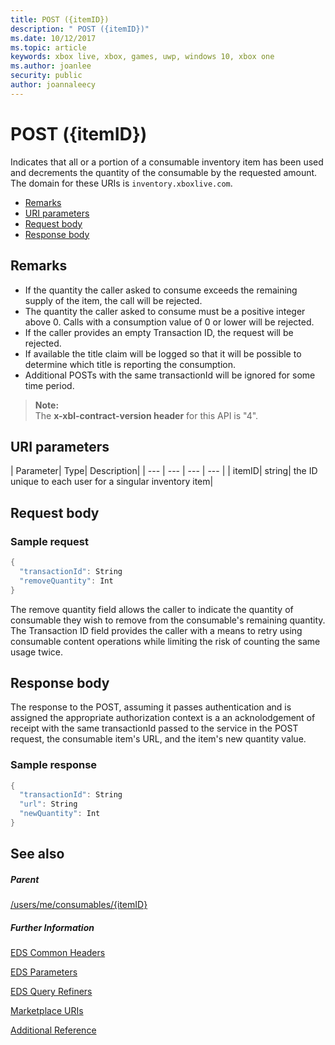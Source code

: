 ```yaml
---
title: POST ({itemID})
description: " POST ({itemID})"
ms.date: 10/12/2017
ms.topic: article
keywords: xbox live, xbox, games, uwp, windows 10, xbox one
ms.author: joanlee
security: public
author: joannaleecy
---
```


# POST ({itemID})
Indicates that all or a portion of a consumable inventory item has been used and decrements the quantity of the consumable by the requested amount.
The domain for these URIs is `inventory.xboxlive.com`.

  * [Remarks](#ID4EX)
  * [URI parameters](#ID4EQB)
  * [Request body](#ID4E2B)
  * [Response body](#ID4ENC)

<a id="ID4EX"></a>


## Remarks

   * If the quantity the caller asked to consume exceeds the remaining supply of the item, the call will be rejected.
   * The quantity the caller asked to consume must be a positive integer above 0. Calls with a consumption value of 0 or lower will be rejected.
   * If the caller provides an empty Transaction ID, the request will be rejected.
   * If available the title claim will be logged so that it will be possible to determine which title is reporting the consumption.
   * Additional POSTs with the same transactionId will be ignored for some time period.


> **Note:**  
> The <b>x-xbl-contract-version header</b> for this API is "4".


<a id="ID4EQB"></a>


## URI parameters

| Parameter| Type| Description|
| --- | --- | --- | --- |
| itemID| string| the ID unique to each user for a singular inventory item|

<a id="ID4E2B"></a>


## Request body

<a id="ID4EBC"></a>


### Sample request


```cpp
{
  "transactionId": String
  "removeQuantity": Int
}

```


The remove quantity field allows the caller to indicate the quantity of consumable they wish to remove from the consumable's remaining quantity. The Transaction ID field provides the caller with a means to retry using consumable content operations while limiting the risk of counting the same usage twice.

<a id="ID4ENC"></a>


## Response body

The response to the POST, assuming it passes authentication and is assigned the appropriate authorization context is a an acknolodgement of receipt with the same transactionId passed to the service in the POST request, the consumable item's URL, and the item's new quantity value.

<a id="ID4EVC"></a>


### Sample response


```cpp
{
  "transactionId": String
  "url": String
  "newQuantity": Int
}

```


<a id="ID4E6C"></a>


## See also

<a id="ID4EBD"></a>


##### Parent

[/users/me/consumables/{itemID}](uri-inventoryconsumablesitemurl.md)


<a id="ID4ELD"></a>


##### Further Information

[EDS Common Headers](../../additional/edscommonheaders.md)

 [EDS Parameters](../../additional/edsparameters.md)

 [EDS Query Refiners](../../additional/edsqueryrefiners.md)

 [Marketplace URIs](atoc-reference-marketplace.md)

 [Additional Reference](../../additional/atoc-xboxlivews-reference-additional.md)